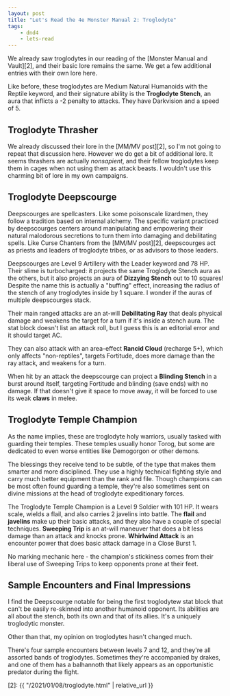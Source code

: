 ```yaml
---
layout: post
title: "Let's Read the 4e Monster Manual 2: Troglodyte"
tags:
    - dnd4
    - lets-read
---
```


We already saw troglodytes in our reading of the [Monster Manual and Vault][2],
and their basic lore remains the same. We get a few additional entries with
their own lore here.

Like before, these troglodytes are Medium Natural Humanoids with the Reptile
keyword, and their signature ability is the **Troglodyte Stench**, an aura that
inflicts a -2 penalty to attacks. They have Darkvision and a speed of 5.

## Troglodyte Thrasher

We already discussed their lore in the [MM/MV post][2], so I'm not going to
repeat that discussion here. However we do get a bit of additional lore. It
seems thrashers are actually _nonsapient_, and their fellow troglodytes keep
them in cages when not using them as attack beasts. I wouldn't use this charming
bit of lore in my own campaigns.

## Troglodyte Deepscourge

Deepscourges are spellcasters. Like some poisonscale lizardmen, they follow a
tradition based on internal alchemy. The specific variant practiced by
deepscourges centers around manipulating and empowering their natural malodorous
secretions to turn them into damaging and debilitating spells. Like Curse
Chanters from the [MM/MV post][2], deepscourges act as priests and leaders of
troglodyte tribes, or as advisors to those leaders.

Deepscourges are Level 9 Artillery with the Leader keyword and 78 HP. Their
slime is turbocharged: it projects the same Troglodyte Stench aura as the
others, but it also projects an aura of **Dizzying Stench** out to 10 squares!
Despite the name this is actually a "buffing" effect, increasing the radius of
the stench of any troglodytes inside by 1 square. I wonder if the auras of
multiple deepscourges stack.

Their main ranged attacks are an at-will **Debilitating Ray** that deals
physical damage and weakens the target for a turn if it's inside a stench
aura. The stat block doesn't list an attack roll, but I guess this is an
editorial error and it should target AC.

They can also attack with an area-effect **Rancid Cloud** (recharge 5+), which
only affects "non-reptiles", targets Fortitude, does more damage than the ray
attack, and weakens for a turn.

When hit by an attack the deepscourge can project a **Blinding Stench** in a
burst around itself, targeting Fortitude and blinding (save ends) with no
damage. If that doesn't give it space to move away, it will be forced to use its
weak **claws** in melee.

## Troglodyte Temple Champion

As the name implies, these are troglodyte holy warriors, usually tasked with
guarding their temples. These temples usually honor Torog, but some are
dedicated to even worse entities like Demogorgon or other demons.

The blessings they receive tend to be subtle, of the type that makes them
smarter and more disciplined. They use a highly technical fighting style and
carry much better equipment than the rank and file. Though champions can be most
often found guarding a temple, they're also sometimes sent on divine missions at
the head of troglodyte expeditionary forces.

The Troglodyte Temple Champion is a Level 9 Soldier with 101 HP. It wears scale,
wields a flail, and also carries 2 javelins into battle. The **flail** and
**javelins** make up their basic attacks, and they also have a couple of special
techniques. **Sweeping Trip** is an at-will maneuver that does a bit less damage
than an attack and knocks prone. **Whirlwind Attack** is an encounter power that
does basic attack damage in a Close Burst 1.

No marking mechanic here - the champion's stickiness comes from their liberal
use of Sweeping Trips to keep opponents prone at their feet.

## Sample Encounters and Final Impressions

I find the Deepscourge notable for being the first troglodytew stat block that
can't be easily re-skinned into another humanoid opponent. Its abilities are all
about the stench, both its own and that of its allies. It's a uniquely
troglodytic monster.

Other than that, my opinion on troglodytes hasn't changed much.

There's four sample encounters between levels 7 and 12, and they're all assorted
bands of troglodytes. Sometimes they're accompanied by drakes, and one of them
has a balhannoth that likely appears as an opportunistic predator during the
fight.

[2]: {{ "/2021/01/08/troglodyte.html" | relative_url }}
